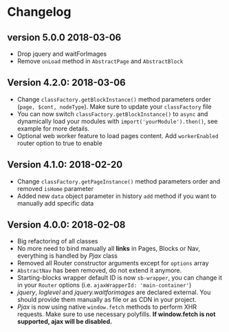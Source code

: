 # Changelog

## version 5.0.0 2018-03-06

- Drop jquery and waitForImages
- Remove `onLoad` method in `AbstractPage` and `AbstractBlock`

## Version 4.2.0: 2018-03-06

- Change `classFactory.getBlockInstance()` method parameters order (`page, $cont, nodeType`). Make sure to update your `classFactory` file
- You can now switch `classFactory.getBlockInstance()` to `async` and dynamically load your modules with `import('yourModule').then()`, see example for more details.
- Optional web worker feature to load pages content. Add `workerEnabled` router option to true to enable

## Version 4.1.0: 2018-02-20

- Change `classFactory.getPageInstance()` method parameters order and removed `isHome` parameter
- Added new `data` object parameter in history `add` method if you want to manually add specific data

## Version 4.0.0: 2018-02-08

- Big refactoring of all classes
- No more need to bind manually all **links** in Pages, Blocks or Nav, everything is handled by *Pjax* class
- Removed all Router constructor arguments except for `options` array
- `AbstractNav` has been removed, do not extend it anymore.
- Starting-blocks wrapper default ID is now `sb-wrapper`, you can change it in your `Router` options (i.e. `ajaxWrapperId: 'main-container'`)
- *jquery*, *loglevel* and *jquery.waitforimages* are declared external. You should provide them manually as file or as CDN in your project.
- *Pjax* is now using native `window.fetch` methods to perform XHR requests. Make sure to use necessary polyfills. **If window.fetch is not supported, ajax will be disabled.**
